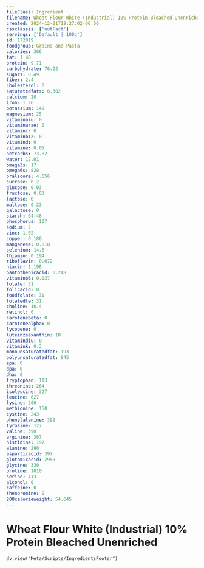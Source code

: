```yaml
---
fileClass: Ingredient
filename: Wheat Flour White (Industrial) 10% Protein Bleached Unenriched
created: 2024-12-21T19:27:02-06:00
cssclasses: ['nutFact']
servings: ['Default | 100g']
id: 172019
foodgroup: Grains and Pasta
calories: 366
fat: 1.48
protein: 9.71
carbohydrate: 76.22
sugars: 0.49
fiber: 2.4
cholesterol: 0
saturatedfats: 0.302
calcium: 20
iron: 1.26
potassium: 149
magnesium: 25
vitaminaiu: 0
vitaminarae: 0
vitaminc: 0
vitaminb12: 0
vitamind: 0
vitamine: 0.05
netcarbs: 73.82
water: 12.01
omega3s: 17
omega6s: 828
pralscore: 4.656
sucrose: 0.2
glucose: 0.03
fructose: 0.03
lactose: 0
maltose: 0.23
galactose: 0
starch: 64.48
phosphorus: 107
sodium: 2
zinc: 1.02
copper: 0.188
manganese: 0.818
selenium: 14.6
thiamin: 0.194
riboflavin: 0.072
niacin: 1.198
pantothenicacid: 0.248
vitaminb6: 0.037
folate: 31
folicacid: 0
foodfolate: 31
folatedfe: 31
choline: 10.4
retinol: 0
carotenebeta: 0
carotenealpha: 0
lycopene: 0
luteinzeaxanthin: 18
vitamindiu: 0
vitamink: 0.3
monounsaturatedfat: 193
polyunsaturatedfat: 845
epa: 0
dpa: 0
dha: 0
tryptophan: 113
threonine: 264
isoleucine: 327
leucine: 627
lysine: 260
methionine: 150
cystine: 243
phenylalanine: 399
tyrosine: 127
valine: 390
arginine: 367
histidine: 197
alanine: 290
asparticacid: 397
glutamicacid: 2958
glycine: 330
proline: 1010
serine: 413
alcohol: 0
caffeine: 0
theobromine: 0
200calorieweight: 54.645
---
```


# Wheat Flour White (Industrial) 10% Protein Bleached Unenriched

```dataviewjs
dv.view("Meta/Scripts/IngredientsFooter")
```